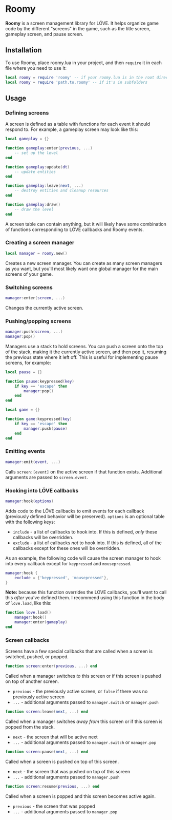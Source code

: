 # Roomy

**Roomy** is a screen management library for LÖVE. It helps organize game code by the different "screens" in the game, such as the title screen, gameplay screen, and pause screen.

## Installation

To use Roomy, place roomy.lua in your project, and then `require` it in each file where you need to use it:

```lua
local roomy = require 'roomy' -- if your roomy.lua is in the root directory
local roomy = require 'path.to.roomy' -- if it's in subfolders
```

## Usage

### Defining screens

A screen is defined as a table with functions for each event it should respond to. For example, a gameplay screen may look like this:

```lua
local gameplay = {}

function gameplay:enter(previous, ...)
	-- set up the level
end

function gameplay:update(dt)
	-- update entities
end

function gameplay:leave(next, ...)
	-- destroy entities and cleanup resources
end

function gameplay:draw()
	-- draw the level
end
```

A screen table can contain anything, but it will likely have some combination of functions corresponding to LÖVE callbacks and Roomy events.

### Creating a screen manager

```lua
local manager = roomy.new()
```

Creates a new screen manager. You can create as many screen managers as you want, but you'll most likely want one global manager for the main screens of your game.

### Switching screens

```lua
manager:enter(screen, ...)
```

Changes the currently active screen.

### Pushing/popping screens

```lua
manager:push(screen, ...)
manager:pop()
```

Managers use a stack to hold screens. You can push a screen onto the top of the stack, making it the currently active screen, and then pop it, resuming the previous state where it left off. This is useful for implementing pause screens, for example:

```lua
local pause = {}

function pause:keypressed(key)
	if key == 'escape' then
		manager:pop()
	end
end

local game = {}

function game:keypressed(key)
	if key == 'escape' then
		manager:push(pause)
	end
end
```

### Emitting events

```lua
manager:emit(event, ...)
```

Calls `screen:[event]` on the active screen if that function exists. Additional arguments are passed to `screen.event`.

### Hooking into LÖVE callbacks

```lua
manager:hook(options)
```

Adds code to the LÖVE callbacks to emit events for each callback (previously defined behavior will be preserved). `options` is an optional table with the following keys:
- `include` - a list of callbacks to hook into. If this is defined, *only* these callbacks will be overridden.
- `exclude` - a list of callbacks *not* to hook into. If this is defined, all of the callbacks except for these ones will be overridden.

As an example, the following code will cause the screen manager to hook into every callback except for `keypressed` and `mousepressed`.

```lua
manager:hook {
	exclude = {'keypressed', 'mousepressed'},
}
```

**Note:** because this function overrides the LOVE callbacks, you'll want to call this *after* you've defined them. I recommend using this function in the body of `love.load`, like this:

```lua
function love.load()
	manager:hook()
	manager:enter(gameplay)
end
```

### Screen callbacks

Screens have a few special callbacks that are called when a screen is switched, pushed, or popped.

```lua
function screen:enter(previous, ...) end
```

Called when a manager switches *to* this screen or if this screen is pushed on top of another screen.
- `previous` - the previously active screen, or `false` if there was no previously active screen
- `...` - additional arguments passed to `manager.switch` or `manager.push`

```lua
function screen:leave(next, ...) end
```

Called when a manager switches *away from* this screen or if this screen is popped from the stack.
- `next` - the screen that will be active next
- `...` - additional arguments passed to `manager.switch` or `manager.pop`

```lua
function screen:pause(next, ...) end
```

Called when a screen is pushed on top of this screen.
- `next` - the screen that was pushed on top of this screen
- `...` - additional arguments passed to `manager.push`

```lua
function screen:resume(previous, ...) end
```

Called when a screen is popped and this screen becomes active again.
- `previous` - the screen that was popped
- `...` - additional arguments passed to `manager.pop`
